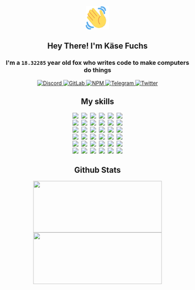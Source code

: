 <div><p align=center><img src=./resources/images/wave.gif width=64px height=64px></p><h2 align=center>Hey There! I'm Käse Fuchs</h2><h3 align=center>I'm a <code>18.32285</code> year old fox who writes code to make computers do things</h3><p align=center><a href=https://discord.com/users/507526681125322772><img alt=Discord src="https://img.shields.io/badge/Discord-5865F2?logo=discord&logoColor=white&style=flat-square#40f1a0d0e818610f3e87970b3893a6ab"> </a><a href=https://gitlab.com/kasefuchs><img alt=GitLab src="https://img.shields.io/badge/GitLab-330F63?logo=gitlab&logoColor=white&style=flat-square#40f1a0d0e818610f3e87970b3893a6ab"> </a><a href=https://npmjs.com/~kasefuchs><img alt=NPM src="https://img.shields.io/badge/NPM-CB3837?logo=npm&logoColor=white&style=flat-square#40f1a0d0e818610f3e87970b3893a6ab"> </a><a href=https://t.me/kasefuchs><img alt=Telegram src="https://img.shields.io/badge/Telegram-2CA5E0?logo=telegram&logoColor=white&style=flat-square#40f1a0d0e818610f3e87970b3893a6ab"> </a><a href=https://twitter.com/kasefuchs><img alt=Twitter src="https://img.shields.io/badge/Twitter-1DA1F2?logo=twitter&logoColor=white&style=flat-square#40f1a0d0e818610f3e87970b3893a6ab"></a></p><h2 align=center>My skills</h2><p align=center><a href=https://aws.amazon.com/ ><picture><source srcset="https://skillicons.dev/icons?i=aws&theme=dark#40f1a0d0e818610f3e87970b3893a6ab" media="(prefers-color-scheme: dark)"><source srcset="https://skillicons.dev/icons?i=aws&theme=light#40f1a0d0e818610f3e87970b3893a6ab" media="(prefers-color-scheme: light), (prefers-color-scheme: no-preference)"><img src="https://skillicons.dev/icons?i=aws&theme=light#40f1a0d0e818610f3e87970b3893a6ab"></picture></a>&nbsp;&nbsp;<a href=https://en.wikipedia.org/wiki/Bash_(Unix_shell)><picture><source srcset="https://skillicons.dev/icons?i=bash&theme=dark#40f1a0d0e818610f3e87970b3893a6ab" media="(prefers-color-scheme: dark)"><source srcset="https://skillicons.dev/icons?i=bash&theme=light#40f1a0d0e818610f3e87970b3893a6ab" media="(prefers-color-scheme: light), (prefers-color-scheme: no-preference)"><img src="https://skillicons.dev/icons?i=bash&theme=light#40f1a0d0e818610f3e87970b3893a6ab"></picture></a>&nbsp;&nbsp;<a href=https://discord.com/developers/docs><picture><source srcset="https://skillicons.dev/icons?i=bots&theme=dark#40f1a0d0e818610f3e87970b3893a6ab" media="(prefers-color-scheme: dark)"><source srcset="https://skillicons.dev/icons?i=bots&theme=light#40f1a0d0e818610f3e87970b3893a6ab" media="(prefers-color-scheme: light), (prefers-color-scheme: no-preference)"><img src="https://skillicons.dev/icons?i=bots&theme=light#40f1a0d0e818610f3e87970b3893a6ab"></picture></a>&nbsp;&nbsp;<a href=https://www.cloudflare.com/ ><picture><source srcset="https://skillicons.dev/icons?i=cloudflare&theme=dark#40f1a0d0e818610f3e87970b3893a6ab" media="(prefers-color-scheme: dark)"><source srcset="https://skillicons.dev/icons?i=cloudflare&theme=light#40f1a0d0e818610f3e87970b3893a6ab" media="(prefers-color-scheme: light), (prefers-color-scheme: no-preference)"><img src="https://skillicons.dev/icons?i=cloudflare&theme=light#40f1a0d0e818610f3e87970b3893a6ab"></picture></a>&nbsp;&nbsp;<a href=https://en.wikipedia.org/wiki/CSS><picture><source srcset="https://skillicons.dev/icons?i=css&theme=dark#40f1a0d0e818610f3e87970b3893a6ab" media="(prefers-color-scheme: dark)"><source srcset="https://skillicons.dev/icons?i=css&theme=light#40f1a0d0e818610f3e87970b3893a6ab" media="(prefers-color-scheme: light), (prefers-color-scheme: no-preference)"><img src="https://skillicons.dev/icons?i=css&theme=light#40f1a0d0e818610f3e87970b3893a6ab"></picture></a>&nbsp;&nbsp;<a href=https://www.docker.com/ ><picture><source srcset="https://skillicons.dev/icons?i=docker&theme=dark#40f1a0d0e818610f3e87970b3893a6ab" media="(prefers-color-scheme: dark)"><source srcset="https://skillicons.dev/icons?i=docker&theme=light#40f1a0d0e818610f3e87970b3893a6ab" media="(prefers-color-scheme: light), (prefers-color-scheme: no-preference)"><img src="https://skillicons.dev/icons?i=docker&theme=light#40f1a0d0e818610f3e87970b3893a6ab"></picture></a><br><a href=https://www.electronjs.org/ ><picture><source srcset="https://skillicons.dev/icons?i=electron&theme=dark#40f1a0d0e818610f3e87970b3893a6ab" media="(prefers-color-scheme: dark)"><source srcset="https://skillicons.dev/icons?i=electron&theme=light#40f1a0d0e818610f3e87970b3893a6ab" media="(prefers-color-scheme: light), (prefers-color-scheme: no-preference)"><img src="https://skillicons.dev/icons?i=electron&theme=light#40f1a0d0e818610f3e87970b3893a6ab"></picture></a>&nbsp;&nbsp;<a href=https://expressjs.com/ ><picture><source srcset="https://skillicons.dev/icons?i=express&theme=dark#40f1a0d0e818610f3e87970b3893a6ab" media="(prefers-color-scheme: dark)"><source srcset="https://skillicons.dev/icons?i=express&theme=light#40f1a0d0e818610f3e87970b3893a6ab" media="(prefers-color-scheme: light), (prefers-color-scheme: no-preference)"><img src="https://skillicons.dev/icons?i=express&theme=light#40f1a0d0e818610f3e87970b3893a6ab"></picture></a>&nbsp;&nbsp;<a href=https://www.figma.com/ ><picture><source srcset="https://skillicons.dev/icons?i=figma&theme=dark#40f1a0d0e818610f3e87970b3893a6ab" media="(prefers-color-scheme: dark)"><source srcset="https://skillicons.dev/icons?i=figma&theme=light#40f1a0d0e818610f3e87970b3893a6ab" media="(prefers-color-scheme: light), (prefers-color-scheme: no-preference)"><img src="https://skillicons.dev/icons?i=figma&theme=light#40f1a0d0e818610f3e87970b3893a6ab"></picture></a>&nbsp;&nbsp;<a href=https://firebase.google.com/ ><picture><source srcset="https://skillicons.dev/icons?i=firebase&theme=dark#40f1a0d0e818610f3e87970b3893a6ab" media="(prefers-color-scheme: dark)"><source srcset="https://skillicons.dev/icons?i=firebase&theme=light#40f1a0d0e818610f3e87970b3893a6ab" media="(prefers-color-scheme: light), (prefers-color-scheme: no-preference)"><img src="https://skillicons.dev/icons?i=firebase&theme=light#40f1a0d0e818610f3e87970b3893a6ab"></picture></a>&nbsp;&nbsp;<a href=https://flask.palletsprojects.com/ ><picture><source srcset="https://skillicons.dev/icons?i=flask&theme=dark#40f1a0d0e818610f3e87970b3893a6ab" media="(prefers-color-scheme: dark)"><source srcset="https://skillicons.dev/icons?i=flask&theme=light#40f1a0d0e818610f3e87970b3893a6ab" media="(prefers-color-scheme: light), (prefers-color-scheme: no-preference)"><img src="https://skillicons.dev/icons?i=flask&theme=light#40f1a0d0e818610f3e87970b3893a6ab"></picture></a>&nbsp;&nbsp;<a href=https://cloud.google.com/ ><picture><source srcset="https://skillicons.dev/icons?i=gcp&theme=dark#40f1a0d0e818610f3e87970b3893a6ab" media="(prefers-color-scheme: dark)"><source srcset="https://skillicons.dev/icons?i=gcp&theme=light#40f1a0d0e818610f3e87970b3893a6ab" media="(prefers-color-scheme: light), (prefers-color-scheme: no-preference)"><img src="https://skillicons.dev/icons?i=gcp&theme=light#40f1a0d0e818610f3e87970b3893a6ab"></picture></a><br><a href=https://git-scm.com/ ><picture><source srcset="https://skillicons.dev/icons?i=git&theme=dark#40f1a0d0e818610f3e87970b3893a6ab" media="(prefers-color-scheme: dark)"><source srcset="https://skillicons.dev/icons?i=git&theme=light#40f1a0d0e818610f3e87970b3893a6ab" media="(prefers-color-scheme: light), (prefers-color-scheme: no-preference)"><img src="https://skillicons.dev/icons?i=git&theme=light#40f1a0d0e818610f3e87970b3893a6ab"></picture></a>&nbsp;&nbsp;<a href=https://github.com/ ><picture><source srcset="https://skillicons.dev/icons?i=github&theme=dark#40f1a0d0e818610f3e87970b3893a6ab" media="(prefers-color-scheme: dark)"><source srcset="https://skillicons.dev/icons?i=github&theme=light#40f1a0d0e818610f3e87970b3893a6ab" media="(prefers-color-scheme: light), (prefers-color-scheme: no-preference)"><img src="https://skillicons.dev/icons?i=github&theme=light#40f1a0d0e818610f3e87970b3893a6ab"></picture></a>&nbsp;&nbsp;<a href=https://gitlab.com/ ><picture><source srcset="https://skillicons.dev/icons?i=gitlab&theme=dark#40f1a0d0e818610f3e87970b3893a6ab" media="(prefers-color-scheme: dark)"><source srcset="https://skillicons.dev/icons?i=gitlab&theme=light#40f1a0d0e818610f3e87970b3893a6ab" media="(prefers-color-scheme: light), (prefers-color-scheme: no-preference)"><img src="https://skillicons.dev/icons?i=gitlab&theme=light#40f1a0d0e818610f3e87970b3893a6ab"></picture></a>&nbsp;&nbsp;<a href=https://www.heroku.com/ ><picture><source srcset="https://skillicons.dev/icons?i=heroku&theme=dark#40f1a0d0e818610f3e87970b3893a6ab" media="(prefers-color-scheme: dark)"><source srcset="https://skillicons.dev/icons?i=heroku&theme=light#40f1a0d0e818610f3e87970b3893a6ab" media="(prefers-color-scheme: light), (prefers-color-scheme: no-preference)"><img src="https://skillicons.dev/icons?i=heroku&theme=light#40f1a0d0e818610f3e87970b3893a6ab"></picture></a>&nbsp;&nbsp;<a href=https://en.wikipedia.org/wiki/HTML><picture><source srcset="https://skillicons.dev/icons?i=html&theme=dark#40f1a0d0e818610f3e87970b3893a6ab" media="(prefers-color-scheme: dark)"><source srcset="https://skillicons.dev/icons?i=html&theme=light#40f1a0d0e818610f3e87970b3893a6ab" media="(prefers-color-scheme: light), (prefers-color-scheme: no-preference)"><img src="https://skillicons.dev/icons?i=html&theme=light#40f1a0d0e818610f3e87970b3893a6ab"></picture></a>&nbsp;&nbsp;<a href=https://en.wikipedia.org/wiki/JavaScript><picture><source srcset="https://skillicons.dev/icons?i=js&theme=dark#40f1a0d0e818610f3e87970b3893a6ab" media="(prefers-color-scheme: dark)"><source srcset="https://skillicons.dev/icons?i=js&theme=light#40f1a0d0e818610f3e87970b3893a6ab" media="(prefers-color-scheme: light), (prefers-color-scheme: no-preference)"><img src="https://skillicons.dev/icons?i=js&theme=light#40f1a0d0e818610f3e87970b3893a6ab"></picture></a><br><a href=https://en.wikipedia.org/wiki/Linux><picture><source srcset="https://skillicons.dev/icons?i=linux&theme=dark#40f1a0d0e818610f3e87970b3893a6ab" media="(prefers-color-scheme: dark)"><source srcset="https://skillicons.dev/icons?i=linux&theme=light#40f1a0d0e818610f3e87970b3893a6ab" media="(prefers-color-scheme: light), (prefers-color-scheme: no-preference)"><img src="https://skillicons.dev/icons?i=linux&theme=light#40f1a0d0e818610f3e87970b3893a6ab"></picture></a>&nbsp;&nbsp;<a href=https://mui.com/ ><picture><source srcset="https://skillicons.dev/icons?i=materialui&theme=dark#40f1a0d0e818610f3e87970b3893a6ab" media="(prefers-color-scheme: dark)"><source srcset="https://skillicons.dev/icons?i=materialui&theme=light#40f1a0d0e818610f3e87970b3893a6ab" media="(prefers-color-scheme: light), (prefers-color-scheme: no-preference)"><img src="https://skillicons.dev/icons?i=materialui&theme=light#40f1a0d0e818610f3e87970b3893a6ab"></picture></a>&nbsp;&nbsp;<a href=https://en.wikipedia.org/wiki/Markdown><picture><source srcset="https://skillicons.dev/icons?i=md&theme=dark#40f1a0d0e818610f3e87970b3893a6ab" media="(prefers-color-scheme: dark)"><source srcset="https://skillicons.dev/icons?i=md&theme=light#40f1a0d0e818610f3e87970b3893a6ab" media="(prefers-color-scheme: light), (prefers-color-scheme: no-preference)"><img src="https://skillicons.dev/icons?i=md&theme=light#40f1a0d0e818610f3e87970b3893a6ab"></picture></a>&nbsp;&nbsp;<a href=https://www.mongodb.com/ ><picture><source srcset="https://skillicons.dev/icons?i=mongodb&theme=dark#40f1a0d0e818610f3e87970b3893a6ab" media="(prefers-color-scheme: dark)"><source srcset="https://skillicons.dev/icons?i=mongodb&theme=light#40f1a0d0e818610f3e87970b3893a6ab" media="(prefers-color-scheme: light), (prefers-color-scheme: no-preference)"><img src="https://skillicons.dev/icons?i=mongodb&theme=light#40f1a0d0e818610f3e87970b3893a6ab"></picture></a>&nbsp;&nbsp;<a href=https://www.mysql.com/ ><picture><source srcset="https://skillicons.dev/icons?i=mysql&theme=dark#40f1a0d0e818610f3e87970b3893a6ab" media="(prefers-color-scheme: dark)"><source srcset="https://skillicons.dev/icons?i=mysql&theme=light#40f1a0d0e818610f3e87970b3893a6ab" media="(prefers-color-scheme: light), (prefers-color-scheme: no-preference)"><img src="https://skillicons.dev/icons?i=mysql&theme=light#40f1a0d0e818610f3e87970b3893a6ab"></picture></a>&nbsp;&nbsp;<a href=https://nextjs.org/ ><picture><source srcset="https://skillicons.dev/icons?i=nextjs&theme=dark#40f1a0d0e818610f3e87970b3893a6ab" media="(prefers-color-scheme: dark)"><source srcset="https://skillicons.dev/icons?i=nextjs&theme=light#40f1a0d0e818610f3e87970b3893a6ab" media="(prefers-color-scheme: light), (prefers-color-scheme: no-preference)"><img src="https://skillicons.dev/icons?i=nextjs&theme=light#40f1a0d0e818610f3e87970b3893a6ab"></picture></a><br><a href=https://nodejs.org/en/ ><picture><source srcset="https://skillicons.dev/icons?i=nodejs&theme=dark#40f1a0d0e818610f3e87970b3893a6ab" media="(prefers-color-scheme: dark)"><source srcset="https://skillicons.dev/icons?i=nodejs&theme=light#40f1a0d0e818610f3e87970b3893a6ab" media="(prefers-color-scheme: light), (prefers-color-scheme: no-preference)"><img src="https://skillicons.dev/icons?i=nodejs&theme=light#40f1a0d0e818610f3e87970b3893a6ab"></picture></a>&nbsp;&nbsp;<a href=https://www.postgresql.org/ ><picture><source srcset="https://skillicons.dev/icons?i=postgres&theme=dark#40f1a0d0e818610f3e87970b3893a6ab" media="(prefers-color-scheme: dark)"><source srcset="https://skillicons.dev/icons?i=postgres&theme=light#40f1a0d0e818610f3e87970b3893a6ab" media="(prefers-color-scheme: light), (prefers-color-scheme: no-preference)"><img src="https://skillicons.dev/icons?i=postgres&theme=light#40f1a0d0e818610f3e87970b3893a6ab"></picture></a>&nbsp;&nbsp;<a href=https://learn.microsoft.com/en-us/powershell/ ><picture><source srcset="https://skillicons.dev/icons?i=powershell&theme=dark#40f1a0d0e818610f3e87970b3893a6ab" media="(prefers-color-scheme: dark)"><source srcset="https://skillicons.dev/icons?i=powershell&theme=light#40f1a0d0e818610f3e87970b3893a6ab" media="(prefers-color-scheme: light), (prefers-color-scheme: no-preference)"><img src="https://skillicons.dev/icons?i=powershell&theme=light#40f1a0d0e818610f3e87970b3893a6ab"></picture></a>&nbsp;&nbsp;<a href=https://www.python.org/ ><picture><source srcset="https://skillicons.dev/icons?i=py&theme=dark#40f1a0d0e818610f3e87970b3893a6ab" media="(prefers-color-scheme: dark)"><source srcset="https://skillicons.dev/icons?i=py&theme=light#40f1a0d0e818610f3e87970b3893a6ab" media="(prefers-color-scheme: light), (prefers-color-scheme: no-preference)"><img src="https://skillicons.dev/icons?i=py&theme=light#40f1a0d0e818610f3e87970b3893a6ab"></picture></a>&nbsp;&nbsp;<a href=https://www.raspberrypi.org/ ><picture><source srcset="https://skillicons.dev/icons?i=raspberrypi&theme=dark#40f1a0d0e818610f3e87970b3893a6ab" media="(prefers-color-scheme: dark)"><source srcset="https://skillicons.dev/icons?i=raspberrypi&theme=light#40f1a0d0e818610f3e87970b3893a6ab" media="(prefers-color-scheme: light), (prefers-color-scheme: no-preference)"><img src="https://skillicons.dev/icons?i=raspberrypi&theme=light#40f1a0d0e818610f3e87970b3893a6ab"></picture></a>&nbsp;&nbsp;<a href=https://reactjs.org/ ><picture><source srcset="https://skillicons.dev/icons?i=react&theme=dark#40f1a0d0e818610f3e87970b3893a6ab" media="(prefers-color-scheme: dark)"><source srcset="https://skillicons.dev/icons?i=react&theme=light#40f1a0d0e818610f3e87970b3893a6ab" media="(prefers-color-scheme: light), (prefers-color-scheme: no-preference)"><img src="https://skillicons.dev/icons?i=react&theme=light#40f1a0d0e818610f3e87970b3893a6ab"></picture></a><br><a href=https://redux.js.org/ ><picture><source srcset="https://skillicons.dev/icons?i=redux&theme=dark#40f1a0d0e818610f3e87970b3893a6ab" media="(prefers-color-scheme: dark)"><source srcset="https://skillicons.dev/icons?i=redux&theme=light#40f1a0d0e818610f3e87970b3893a6ab" media="(prefers-color-scheme: light), (prefers-color-scheme: no-preference)"><img src="https://skillicons.dev/icons?i=redux&theme=light#40f1a0d0e818610f3e87970b3893a6ab"></picture></a>&nbsp;&nbsp;<a href=https://en.wikipedia.org/wiki/Regular_expression><picture><source srcset="https://skillicons.dev/icons?i=regex&theme=dark#40f1a0d0e818610f3e87970b3893a6ab" media="(prefers-color-scheme: dark)"><source srcset="https://skillicons.dev/icons?i=regex&theme=light#40f1a0d0e818610f3e87970b3893a6ab" media="(prefers-color-scheme: light), (prefers-color-scheme: no-preference)"><img src="https://skillicons.dev/icons?i=regex&theme=light#40f1a0d0e818610f3e87970b3893a6ab"></picture></a>&nbsp;&nbsp;<a href=https://en.wikipedia.org/wiki/Sass_(stylesheet_language)><picture><source srcset="https://skillicons.dev/icons?i=sass&theme=dark#40f1a0d0e818610f3e87970b3893a6ab" media="(prefers-color-scheme: dark)"><source srcset="https://skillicons.dev/icons?i=sass&theme=light#40f1a0d0e818610f3e87970b3893a6ab" media="(prefers-color-scheme: light), (prefers-color-scheme: no-preference)"><img src="https://skillicons.dev/icons?i=sass&theme=light#40f1a0d0e818610f3e87970b3893a6ab"></picture></a>&nbsp;&nbsp;<a href=https://www.typescriptlang.org/ ><picture><source srcset="https://skillicons.dev/icons?i=ts&theme=dark#40f1a0d0e818610f3e87970b3893a6ab" media="(prefers-color-scheme: dark)"><source srcset="https://skillicons.dev/icons?i=ts&theme=light#40f1a0d0e818610f3e87970b3893a6ab" media="(prefers-color-scheme: light), (prefers-color-scheme: no-preference)"><img src="https://skillicons.dev/icons?i=ts&theme=light#40f1a0d0e818610f3e87970b3893a6ab"></picture></a>&nbsp;&nbsp;<a href=https://unity.com/ ><picture><source srcset="https://skillicons.dev/icons?i=unity&theme=dark#40f1a0d0e818610f3e87970b3893a6ab" media="(prefers-color-scheme: dark)"><source srcset="https://skillicons.dev/icons?i=unity&theme=light#40f1a0d0e818610f3e87970b3893a6ab" media="(prefers-color-scheme: light), (prefers-color-scheme: no-preference)"><img src="https://skillicons.dev/icons?i=unity&theme=light#40f1a0d0e818610f3e87970b3893a6ab"></picture></a>&nbsp;&nbsp;<a href=https://workers.cloudflare.com/ ><picture><source srcset="https://skillicons.dev/icons?i=workers&theme=dark#40f1a0d0e818610f3e87970b3893a6ab" media="(prefers-color-scheme: dark)"><source srcset="https://skillicons.dev/icons?i=workers&theme=light#40f1a0d0e818610f3e87970b3893a6ab" media="(prefers-color-scheme: light), (prefers-color-scheme: no-preference)"><img src="https://skillicons.dev/icons?i=workers&theme=light#40f1a0d0e818610f3e87970b3893a6ab"></picture></a><br></p><h2 align=center>Github Stats</h2><p align=center><picture><source srcset="https://github-readme-stats-kasefuchs.vercel.app/api/?count_private=true&hide_border=true&hide_rank=true&line_height=20&hide_title=true&username=Kasefuchs&theme=dark#40f1a0d0e818610f3e87970b3893a6ab" media="(prefers-color-scheme: dark)"><source srcset="https://github-readme-stats-kasefuchs.vercel.app/api/?count_private=true&hide_border=true&hide_rank=true&line_height=20&hide_title=true&username=Kasefuchs&theme=light#40f1a0d0e818610f3e87970b3893a6ab" media="(prefers-color-scheme: light), (prefers-color-scheme: no-preference)"><img align=middle width=350 height=140 src="https://github-readme-stats-kasefuchs.vercel.app/api/?count_private=true&hide_border=true&hide_rank=true&line_height=20&hide_title=true&username=Kasefuchs&theme=light#40f1a0d0e818610f3e87970b3893a6ab"></picture><picture><source srcset="https://github-readme-stats-kasefuchs.vercel.app/api/top-langs/?count_private=true&hide_border=true&layout=compact&username=Kasefuchs&theme=dark#40f1a0d0e818610f3e87970b3893a6ab" media="(prefers-color-scheme: dark)"><source srcset="https://github-readme-stats-kasefuchs.vercel.app/api/top-langs/?count_private=true&hide_border=true&layout=compact&username=Kasefuchs&theme=light#40f1a0d0e818610f3e87970b3893a6ab" media="(prefers-color-scheme: light), (prefers-color-scheme: no-preference)"><img align=middle width=350 height=140 src="https://github-readme-stats-kasefuchs.vercel.app/api/top-langs/?count_private=true&hide_border=true&layout=compact&username=Kasefuchs&theme=light#40f1a0d0e818610f3e87970b3893a6ab"></picture></p><img src="https://hit.yhype.me/github/profile?user_id=64592097#40f1a0d0e818610f3e87970b3893a6ab" alt=""></div>